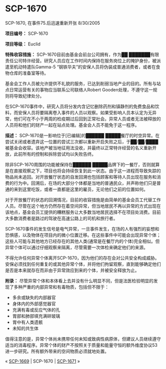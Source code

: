 # SCP-1670
                        




SCP-1670, 在事件75.后迅速重新开张 8/30/2005



**项目编号：**  SCP-1670

**项目等级：**  Euclid

**特殊收容措施：**  SCP-1670目前由基金会前台公司拥有，作为██ ███████有限责任公司特许经营。研究人员应在工作时间内保持在服务岗位上的掩护身份，被派遣至机动特遣队Gamma-5 “钢铁华夫”的安保人员将伪装成普通消费者，或者在食物仓库的准备室等待。

基金会工作人员被允许提供不礼貌的服务，已达到削弱当地产业的目的。所有与站点日常运营有关的事物应当联系公司联络人Robert Gooden处理，不遵守这一规则将导致纪律处分。

在SCP-1670事件中，研究人员将分发内含记忆删除药剂和镇静剂的免费食品和饮料，而安保人员将要隔离卷入事件的人员以观察。如果受影响人员本认定为无异常，他们可在不小于两周的检疫期过后回到正常社会。异常人员或者无法被释放的人员将和他们的财产一起在站点处理。基金会人员不能免于这一程序。

**描述：** SCP-1670是一影响位于[已编辑]的██████ █████餐厅的时空异常。在尝试关闭或者遗弃这一位置的尝试三次都以重新开启失败之后，于██/██/████被基金会收容。该地产被当地征用法没收，并最终以正常特许经营的名义重新开放，此前所有的控制和拆除尝试均以失败告终。

除非SCP-1670周围的功能被保持在██████ █████品牌下的一餐厅，否则就算是在直接观察之下，项目也将会持续恢复到此一状态。由于这一进程而导致失踪的物品尚未追回。对开放餐厅状态的自发回溯也包括顾客和等待人员出现在服务和消费的行为中。回溯后，在场的大部分个体都是当地的普通民众，并声称他们只是普通的来到这里吃饭，或者一直都是这里的雇员，无论他们之前的位置如何。

对于开放餐厅的状态的回溯情况，目前的收容措施是由简单的基金会员工代替工作人员。尽管在这个地方仍然存在着空间异常，但当地居民不再以异常的方式出现在该地点，基金会员工提供的糟糕服务让大多数当地居民选择不在项目处消费。目前大多数消费者是路过的驾驶在高速公路上的司机和旅行者。

SCP-1670事件的发生信号是电气异常，一旦事件发生，在场的人有强烈的妄想和恐惧感，以及物体在项目内的微小位置迁移。在这些事件中可能会出现异常个体；这些人可能与其他地方已经存在的其他人类(通常是在餐厅内的个体)完全相似。但异常个体可以通过仔细观察来隔离，尽管需要一次体检来确定他们的来源。

不得允许任何异常个体离开SCP-1670，因为他们的存在会对公共安全构成威胁。安保必须找到任何重复的或其他异常个体，并将他们拘留观察，直到能够确定他们是否是本来就存在而非由于异常效应到来的个体，并被安全释放为止。

**附录：**  尽管异常个体和本体看上去并没有什么明显不同，但是法医检验明显的发现了多种严重的内部异常和有毒物质，包括但不限于：

- 多余或缺失的内部器官
- 身体内的外部感觉器官
- 充满有毒或反应气体的孔
- 胃部和肺部填充满碎玻璃
- 胃中有人类遗骸
- 未知的共生体

值得注意的是，异常个体尚未携带任何未知或致病性病原体，但建议人员继续遵守适当的消毒程序。异常个体的财产不按照关于质量和能量守恒的额外维度协议53进一步研究。所有额外带来的空间物质必须就地处置。



« [SCP-1669](/scp-1669) | SCP-1670 | [SCP-1671](/scp-1671) »





                    